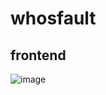 # whosfault


## frontend
![image](https://user-images.githubusercontent.com/59424336/111421448-55a52b80-8730-11eb-81a3-cefa6bf66b6b.png)
